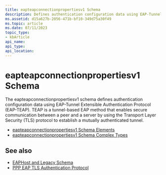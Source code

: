 ```yaml
---
title: eapteapconnectionpropertiesv1 Schema
description: Defines authentication configuration data using EAP-Tunnel Extensible Authentication Protocol (EAP-TEAP).
ms.assetid: d15a627b-2056-471b-bf10-349d75a30f49
ms.topic: article
ms.date: 07/11/2023
topic_type: 
- kbArticle
api_name: 
api_type: 
api_location: 
---
```


# eapteapconnectionpropertiesv1 Schema

The eapteapconnectionpropertiesv1 schema defines authentication configuration data using EAP-Tunnel Extensible Authentication Protocol (EAP-TEAP). TEAP is a tunnel-based EAP method that enables secure communication between a peer and a server by using the Transport Layer Security (TLS) protocol to establish a mutually authenticated tunnel.

- [eapteapconnectionpropertiesv1 Schema Elements](eapteapconnectionpropertiesv1schema-elements.md)
- [eapteapconnectionpropertiesv1 Schema Complex Types](eapteapconnectionpropertiesv1schema-complex-types.md)

## See also

- [EAPHost and Legacy Schema](eaphost-schemas.md)
- [PPP EAP TLS Authentication Protocol](https://go.microsoft.com/fwlink/p/?linkid=84050)

